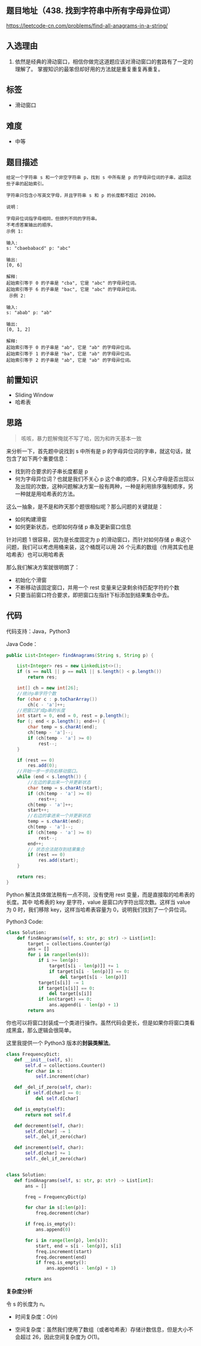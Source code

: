 ## 题目地址（438. 找到字符串中所有字母异位词）

https://leetcode-cn.com/problems/find-all-anagrams-in-a-string/

## 入选理由

1. 依然是经典的滑动窗口，相信你做完这道题应该对滑动窗口的套路有了一定的理解了。 掌握知识的最笨但却好用的方法就是重复重复再重复。

## 标签

- 滑动窗口

## 难度

- 中等

## 题目描述

```
给定一个字符串 s 和一个非空字符串 p，找到 s 中所有是 p 的字母异位词的子串，返回这些子串的起始索引。

字符串只包含小写英文字母，并且字符串 s 和 p 的长度都不超过 20100。

说明：

字母异位词指字母相同，但排列不同的字符串。
不考虑答案输出的顺序。
示例 1:

输入:
s: "cbaebabacd" p: "abc"

输出:
[0, 6]

解释:
起始索引等于 0 的子串是 "cba", 它是 "abc" 的字母异位词。
起始索引等于 6 的子串是 "bac", 它是 "abc" 的字母异位词。
 示例 2:

输入:
s: "abab" p: "ab"

输出:
[0, 1, 2]

解释:
起始索引等于 0 的子串是 "ab", 它是 "ab" 的字母异位词。
起始索引等于 1 的子串是 "ba", 它是 "ab" 的字母异位词。
起始索引等于 2 的子串是 "ab", 它是 "ab" 的字母异位词。
```

## 前置知识

- Sliding Window
- 哈希表

## 思路

> 咳咳，暴力题解俺就不写了哈，因为和昨天基本一致

来分析一下，首先题中说找到 s 中所有是 p 的字母异位词的字串，就这句话，就包含了如下两个重要信息：

- 找到符合要求的子串长度都是 p
- 何为字母异位词？也就是我们不关心 p 这个串的顺序，只关心字母是否出现以及出现的次数，这种问题解决方案一般有两种，一种是利用排序强制顺序，另一种就是用哈希表的方法。

这么一抽象，是不是和昨天那个题很相似呢？那么问题的关键就是：

- 如何构建滑窗
- 如何更新状态，也即如何存储 p 串及更新窗口信息

针对问题 1 很容易，因为是长度固定为 p 的滑动窗口，而针对如何存储 p 串这个问题，我们可以考虑用桶来装，这个桶既可以用 26 个元素的数组（作用其实也是哈希表）也可以用哈希表

那么我们解决方案就很明朗了：

- 初始化个滑窗
- 不断移动该固定窗口，并用一个 rest 变量来记录剩余待匹配字符的个数
- 只要当前窗口符合要求，即把窗口左指针下标添加到结果集合中去。

## 代码

代码支持：Java，Python3

Java Code：

```java
public List<Integer> findAnagrams(String s, String p) {

    List<Integer> res = new LinkedList<>();
    if (s == null || p == null || s.length() < p.length())
        return res;

    int[] ch = new int[26];
    //统计p串字符个数
    for (char c : p.toCharArray())
        ch[c - 'a']++;
    //把窗口扩成p串的长度
    int start = 0, end = 0, rest = p.length();
    for (; end < p.length(); end++) {
        char temp = s.charAt(end);
        ch[temp - 'a']--;
        if (ch[temp - 'a'] >= 0)
            rest--;
    }

    if (rest == 0)
        res.add(0);
    //开始一步一步向右移动窗口。
    while (end < s.length()) {
        //左边的拿出来一个并更新状态
        char temp = s.charAt(start);
        if (ch[temp - 'a'] >= 0)
            rest++;
        ch[temp - 'a']++;
        start++;
        //右边的拿进来一个并更新状态
        temp = s.charAt(end);
        ch[temp - 'a']--;
        if (ch[temp - 'a'] >= 0)
            rest--;
        end++;
        // 状态合法就存到结果集合
        if (rest == 0)
            res.add(start);
    }

    return res;
}
```

Python 解法具体做法稍有一点不同，没有使用 rest 变量，而是直接取的哈希表的长度。其中 哈希表的 key 是字符，value 是窗口内字符出现次数。这样当 value 为 0 时，我们移除 key，这样当哈希表容量为 0，说明我们找到了一个异位词。

Python3 Code:

```py
class Solution:
    def findAnagrams(self, s: str, p: str) -> List[int]:
        target = collections.Counter(p)
        ans = []
        for i in range(len(s)):
            if i >= len(p):
                target[s[i - len(p)]] += 1
                if target[s[i - len(p)]] == 0:
                    del target[s[i - len(p)]]
            target[s[i]] -= 1
            if target[s[i]] == 0:
                del target[s[i]]
            if len(target) == 0:
                ans.append(i - len(p) + 1)
        return ans
```

你也可以将窗口封装成一个类进行操作。虽然代码会更长，但是如果你将窗口类看成黑盒，那么逻辑会很简单。

这里我提供一个 Python3 版本的**封装类解法**。

```py
class FrequencyDict:
   def __init__(self, s):
       self.d = collections.Counter()
       for char in s:
           self.increment(char)

   def _del_if_zero(self, char):
       if self.d[char] == 0:
           del self.d[char]

   def is_empty(self):
       return not self.d

   def decrement(self, char):
       self.d[char] -= 1
       self._del_if_zero(char)

   def increment(self, char):
       self.d[char] += 1
       self._del_if_zero(char)


class Solution:
   def findAnagrams(self, s: str, p: str) -> List[int]:
       ans = []

       freq = FrequencyDict(p)

       for char in s[:len(p)]:
           freq.decrement(char)

       if freq.is_empty():
           ans.append(0)

       for i in range(len(p), len(s)):
           start, end = s[i - len(p)], s[i]
           freq.increment(start)
           freq.decrement(end)
           if freq.is_empty():
               ans.append(i - len(p) + 1)

       return ans
```

**复杂度分析**

令 s 的长度为 n。

- 时间复杂度：$O(n)$

- 空间复杂度：虽然我们使用了数组（或者哈希表）存储计数信息，但是大小不会超过 26，因此空间复杂度为 $O(1)$。
